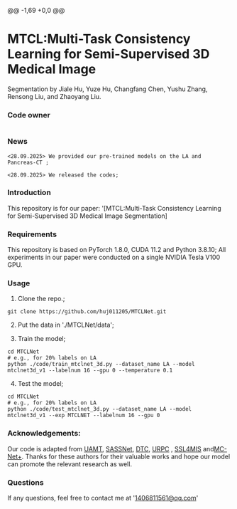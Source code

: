 

@@ -1,69 +0,0 @@
# MTCL:Multi-Task Consistency Learning for Semi-Supervised 3D Medical Image
Segmentation
by Jiale Hu, Yuze Hu, Changfang Chen, Yushu Zhang, Rensong Liu, and Zhaoyang Liu. 

### Code owner

```Yuze Hu
```

### News

```
<28.09.2025> We provided our pre-trained models on the LA and Pancreas-CT ;
```
```
<28.09.2025> We released the codes;
```
### Introduction
This repository is for our paper: '[MTCL:Multi-Task Consistency Learning for Semi-Supervised 3D Medical Image Segmentation]
### Requirements
This repository is based on PyTorch 1.8.0, CUDA 11.2 and Python 3.8.10; All experiments in our paper were conducted on a single NVIDIA Tesla V100 GPU.

### Usage
1. Clone the repo.;
```
git clone https://github.com/huj011205/MTCLNet.git
```
2. Put the data in './MTCLNet/data';

3. Train the model;
```
cd MTCLNet
# e.g., for 20% labels on LA
python ./code/train_mtclnet_3d.py --dataset_name LA --model mtclnet3d_v1 --labelnum 16 --gpu 0 --temperature 0.1
```
4. Test the model;
```
cd MTCLNet
# e.g., for 20% labels on LA
python ./code/test_mtclnet_3d.py --dataset_name LA --model mtclnet3d_v1 --exp MTCLNET --labelnum 16 --gpu 0
```



### Acknowledgements:
Our code is adapted from [UAMT](https://github.com/yulequan/UA-MT), [SASSNet](https://github.com/kleinzcy/SASSnet), [DTC](https://github.com/HiLab-git/DTC), [URPC](https://github.com/HiLab-git/SSL4MIS) , [SSL4MIS](https://github.com/HiLab-git/SSL4MIS) and[MC-Net+](https://github.com/ycwu1997/MC-Net). Thanks for these authors for their valuable works and hope our model can promote the relevant research as well.

### Questions
If any questions, feel free to contact me at '1406811561@qq.com'